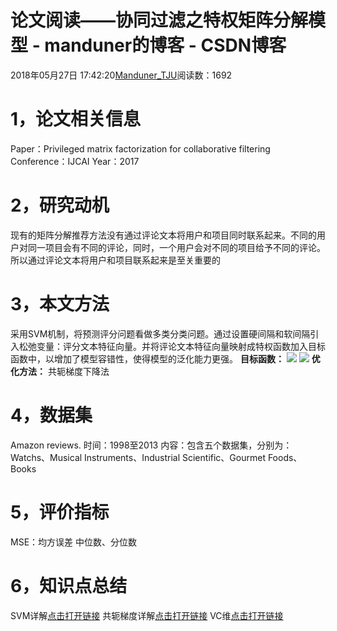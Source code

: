
# 论文阅读——协同过滤之特权矩阵分解模型 - manduner的博客 - CSDN博客


2018年05月27日 17:42:20[Manduner_TJU](https://me.csdn.net/manduner)阅读数：1692


# 1，论文相关信息
Paper：Privileged matrix factorization for collaborative filtering
Conference：IJCAI
Year：2017
# 2，研究动机
现有的矩阵分解推荐方法没有通过评论文本将用户和项目同时联系起来。不同的用户对同一项目会有不同的评论，同时，一个用户会对不同的项目给予不同的评论。所以通过评论文本将用户和项目联系起来是至关重要的
# 3，本文方法
采用SVM机制，将预测评分问题看做多类分类问题。通过设置硬间隔和软间隔引入松弛变量：评分文本特征向量。并将评论文本特征向量映射成特权函数加入目标函数中，以增加了模型容错性，使得模型的泛化能力更强。
**目标函数：**
![](https://img-blog.csdn.net/20180527175348301)
![](https://img-blog.csdn.net/20180527175355886)
**优化方法：**
共轭梯度下降法

# 4，数据集
Amazon reviews.
时间：1998至2013
内容：包含五个数据集，分别为：Watchs、Musical Instruments、Industrial Scientific、Gourmet Foods、Books
# 5，评价指标
MSE：均方误差
中位数、分位数
# 6，知识点总结
SVM详解[点击打开链接](http://www.blogjava.net/zhenandaci/archive/2009/02/13/254519.html)
共轭梯度详解[点击打开链接](https://www.codelast.com/%E5%8E%9F%E5%88%9B%E6%9C%80%E9%80%9F%E4%B8%8B%E9%99%8D%E6%B3%95%EF%BC%8C%E7%89%9B%E9%A1%BF%E6%B3%95%EF%BC%8C%E5%85%B1%E8%BD%AD%E6%96%B9%E5%90%91%E6%B3%95%EF%BC%8C%E5%85%B1%E8%BD%AD%E6%A2%AF%E5%BA%A6/)
VC维[点击打开链接](https://www.zhihu.com/question/38607822)


